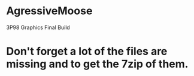 # AgressiveMoose
3P98 Graphics Final Build

# Don't forget a lot of the files are missing and to get the 7zip of them.

